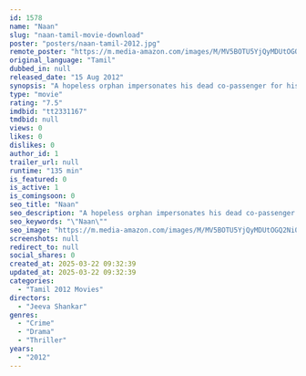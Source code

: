 ```yaml
---
id: 1578
name: "Naan"
slug: "naan-tamil-movie-download"
poster: "posters/naan-tamil-2012.jpg"
remote_poster: "https://m.media-amazon.com/images/M/MV5BOTU5YjQyMDUtOGQ2Ni00NTZhLTk0OWQtYzA2NmJmYjZiM2FkXkEyXkFqcGdeQXVyMTEzNzg0Mjkx._V1_SX300.jpg"
original_language: "Tamil"
dubbed_in: null
released_date: "15 Aug 2012"
synopsis: "A hopeless orphan impersonates his dead co-passenger for his educational purpose and gets into trouble."
type: "movie"
rating: "7.5"
imdbid: "tt2331167"
tmdbid: null
views: 0
likes: 0
dislikes: 0
author_id: 1
trailer_url: null
runtime: "135 min"
is_featured: 0
is_active: 1
is_comingsoon: 0
seo_title: "Naan"
seo_description: "A hopeless orphan impersonates his dead co-passenger for his educational purpose and gets into trouble."
seo_keywords: "\"Naan\""
seo_image: "https://m.media-amazon.com/images/M/MV5BOTU5YjQyMDUtOGQ2Ni00NTZhLTk0OWQtYzA2NmJmYjZiM2FkXkEyXkFqcGdeQXVyMTEzNzg0Mjkx._V1_SX300.jpg"
screenshots: null
redirect_to: null
social_shares: 0
created_at: 2025-03-22 09:32:39
updated_at: 2025-03-22 09:32:39
categories:
  - "Tamil 2012 Movies"
directors:
  - "Jeeva Shankar"
genres:
  - "Crime"
  - "Drama"
  - "Thriller"
years:
  - "2012"
---
```

